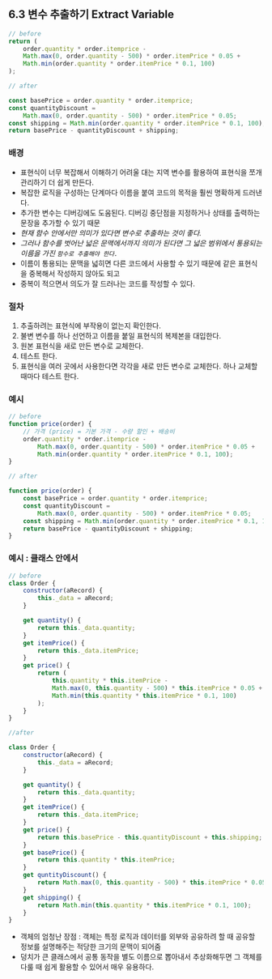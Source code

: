## 6.3 변수 추출하기 Extract Variable

```js
// before
return (
	order.quantity * order.itemprice -
	Math.max(0, order.quantity - 500) * order.itemPrice * 0.05 +
	Math.min(order.quantity * order.itemPrice * 0.1, 100)
);

// after

const basePrice = order.quantity * order.itemprice;
const quantityDiscount =
	Math.max(0, order.quantity - 500) * order.itemPrice * 0.05;
const shipping = Math.min(order.quantity * order.itemPrice * 0.1, 100);
return basePrice - quantityDiscount + shipping;
```

### 배경

- 표현식이 너무 복잡해서 이해하기 어려울 대는 지역 변수를 활용하여 표현식을 쪼개 관리하기 더 쉽게 만든다.
- 복잡한 로직을 구성하는 단계마다 이름을 붙여 코드의 목적을 훨씬 명확하게 드러낸다.
- 추가한 변수는 디버깅에도 도움된다. 디버깅 중단점을 지정하거나 상태를 출력하는 문장을 추가할 수 있기 때문
- _현재 함수 안에서만 의미가 있다면 변수로 추출하는 것이 좋다._
- _그러나 함수를 벗어난 넓은 문맥에서까지 의미가 된다면 그 넓은 범위에서 통용되는 이름을 가진 `함수로 추출해야 한다.`_
- 이름이 통용되는 문맥을 넓히면 다른 코드에서 사용할 수 있기 때문에 같은 표현식을 중복해서 작성하지 않아도 되고
- 중복이 적으면서 의도가 잘 드러나는 코드를 작성할 수 있다.

### 절차

1. 추출하려는 표현식에 부작용이 없는지 확인한다.
2. 불변 변수를 하나 선언하고 이름을 붙일 표현식의 복제본을 대입한다.
3. 원본 표현식을 새로 만든 변수로 교체한다.
4. 테스트 한다.
5. 표현식을 여러 곳에서 사용한다면 각각을 새로 만든 변수로 교체한다. 하나 교체할 때마다 테스트 한다.

### 예시

```js
// before
function price(order) {
	// 가격 (price) = 기본 가격 - 수량 할인 + 배송비
	order.quantity * order.itemprice -
		Math.max(0, order.quantity - 500) * order.itemPrice * 0.05 +
		Math.min(order.quantity * order.itemPrice * 0.1, 100);
}

// after

function price(order) {
	const basePrice = order.quantity * order.itemprice;
	const quantityDiscount =
		Math.max(0, order.quantity - 500) * order.itemPrice * 0.05;
	const shipping = Math.min(order.quantity * order.itemPrice * 0.1, 100);
	return basePrice - quantityDiscount + shipping;
}
```

### 예시 : 클래스 안에서

```js
// before
class Order {
	constructor(aRecord) {
		this._data = aRecord;
	}

	get quantity() {
		return this._data.quantity;
	}
	get itemPrice() {
		return this._data.itemPrice;
	}
	get price() {
		return (
			this.quantity * this.itemPrice -
			Math.max(0, this.quantity - 500) * this.itemPrice * 0.05 +
			Math.min(this.quantity * this.itemPrice * 0.1, 100)
		);
	}
}

//after

class Order {
	constructor(aRecord) {
		this._data = aRecord;
	}

	get quantity() {
		return this._data.quantity;
	}
	get itemPrice() {
		return this._data.itemPrice;
	}
	get price() {
		return this.basePrice - this.quantityDiscount + this.shipping;
	}
	get basePrice() {
		return this.quantity * this.itemPrice;
	}
	get quntityDiscount() {
		return Math.max(0, this.quantity - 500) * this.itemPrice * 0.05;
	}
	get shipping() {
		return Math.min(this.quantity * this.itemPrice * 0.1, 100);
	}
}
```

- 객체의 엄청난 장점 : 객체는 특정 로직과 데이터를 외부와 공유하려 할 때 공유할 정보를 설명해주는 적당한 크기의 문맥이 되어줌
- 덩치가 큰 클래스에서 공통 동작을 별도 이름으로 뽑아내서 추상화해두면 그 객체를 다룰 때 쉽게 활용할 수 있어서 매우 유용하다.
